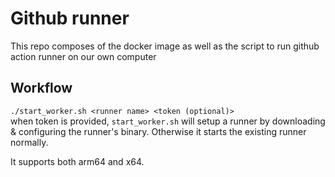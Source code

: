 # Github runner

This repo composes of the docker image as well as the script to run github action runner on our own computer

## Workflow
`./start_worker.sh <runner name> <token (optional)>`\
when token is provided, `start_worker.sh` will setup a runner by downloading & configuring the runner's binary. Otherwise it starts the existing runner normally.

It supports both arm64 and x64.

